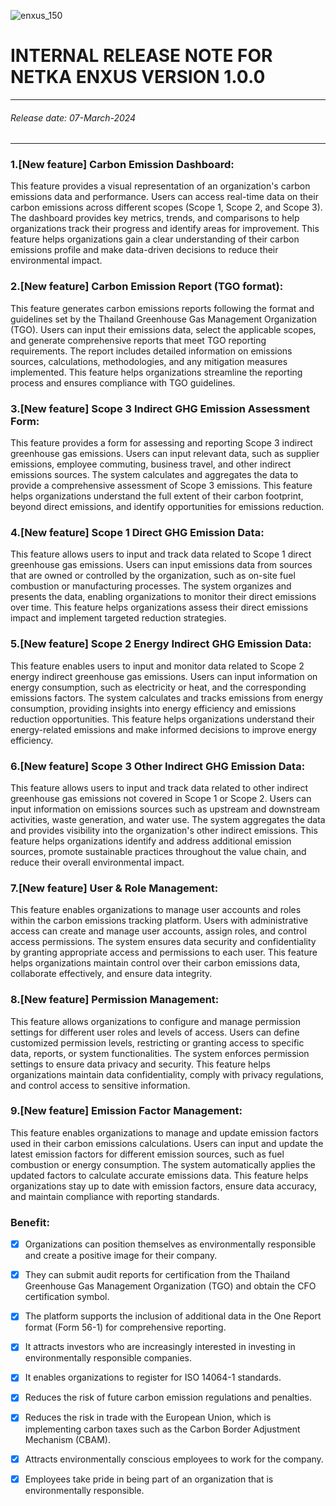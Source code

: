 ![enxus_150](https://github.com/netkasystem/EnxusRelease/assets/23395399/eb240e72-458e-4abd-8ec6-921760b35da7) 
# INTERNAL RELEASE NOTE FOR NETKA ENXUS VERSION 1.0.0
---
###### *Release date: 07-March-2024*
---
### 1.[New feature] Carbon Emission Dashboard:
This feature provides a visual representation of an organization's carbon emissions data and performance. Users can access real-time data on their carbon emissions across different scopes (Scope 1, Scope 2, and Scope 3). The dashboard provides key metrics, trends, and comparisons to help organizations track their progress and identify areas for improvement. This feature helps organizations gain a clear understanding of their carbon emissions profile and make data-driven decisions to reduce their environmental impact.

### 2.[New feature] Carbon Emission Report (TGO format):
This feature generates carbon emissions reports following the format and guidelines set by the Thailand Greenhouse Gas Management Organization (TGO). Users can input their emissions data, select the applicable scopes, and generate comprehensive reports that meet TGO reporting requirements. The report includes detailed information on emissions sources, calculations, methodologies, and any mitigation measures implemented. This feature helps organizations streamline the reporting process and ensures compliance with TGO guidelines.

### 3.[New feature] Scope 3 Indirect GHG Emission Assessment Form:
This feature provides a form for assessing and reporting Scope 3 indirect greenhouse gas emissions. Users can input relevant data, such as supplier emissions, employee commuting, business travel, and other indirect emissions sources. The system calculates and aggregates the data to provide a comprehensive assessment of Scope 3 emissions. This feature helps organizations understand the full extent of their carbon footprint, beyond direct emissions, and identify opportunities for emissions reduction.

### 4.[New feature] Scope 1 Direct GHG Emission Data:
This feature allows users to input and track data related to Scope 1 direct greenhouse gas emissions. Users can input emissions data from sources that are owned or controlled by the organization, such as on-site fuel combustion or manufacturing processes. The system organizes and presents the data, enabling organizations to monitor their direct emissions over time. This feature helps organizations assess their direct emissions impact and implement targeted reduction strategies.

### 5.[New feature] Scope 2 Energy Indirect GHG Emission Data:
This feature enables users to input and monitor data related to Scope 2 energy indirect greenhouse gas emissions.  Users can input information on energy consumption, such as electricity or heat, and the corresponding emissions factors. The system calculates and tracks emissions from energy consumption, providing insights into energy efficiency and emissions reduction opportunities. This feature helps organizations understand their energy-related emissions and make informed decisions to improve energy efficiency. 


### 6.[New feature] Scope 3 Other Indirect GHG Emission Data:
This feature allows users to input and track data related to other indirect greenhouse gas emissions not covered in Scope 1 or Scope 2. Users can input information on emissions sources such as upstream and downstream activities, waste generation, and water use. The system aggregates the data and provides visibility into the organization's other indirect emissions. This feature helps organizations identify and address additional emission sources, promote sustainable practices throughout the value chain, and reduce their overall environmental impact.

### 7.[New feature] User & Role Management:
This feature enables organizations to manage user accounts and roles within the carbon emissions tracking platform. Users with administrative access can create and manage user accounts, assign roles, and control access permissions. The system ensures data security and confidentiality by granting appropriate access and permissions to each user. This feature helps organizations maintain control over their carbon emissions data, collaborate effectively, and ensure data integrity.


### 8.[New feature] Permission Management:
This feature allows organizations to configure and manage permission settings for different user roles and levels of access. Users can define customized permission levels, restricting or granting access to specific data, reports, or system functionalities. The system enforces permission settings to ensure data privacy and security. This feature helps organizations maintain data confidentiality, comply with privacy regulations, and control access to sensitive information.



### 9.[New feature] Emission Factor Management:
This feature enables organizations to manage and update emission factors used in their carbon emissions calculations. Users can input and update the latest emission factors for different emission sources, such as fuel combustion or energy consumption. The system automatically applies the updated factors to calculate accurate emissions data. This feature helps organizations stay up to date with emission factors, ensure data accuracy, and maintain compliance with reporting standards.



### Benefit:

- [x]	Organizations can position themselves as environmentally responsible and create a positive image for their company.
- [x]	They can submit audit reports for certification from the Thailand Greenhouse Gas Management Organization (TGO) and obtain the CFO certification symbol.
- [x]	The platform supports the inclusion of additional data in the One Report format (Form 56-1) for comprehensive reporting.
- [x]	It attracts investors who are increasingly interested in investing in environmentally responsible companies.
- [x]	It enables organizations to register for ISO 14064-1 standards.
- [x]	Reduces the risk of future carbon emission regulations and penalties.
- [x]	Reduces the risk in trade with the European Union, which is implementing carbon taxes such as the Carbon Border Adjustment Mechanism (CBAM).
- [x]	Attracts environmentally conscious employees to work for the company.
- [x]	Employees take pride in being part of an organization that is environmentally responsible.

